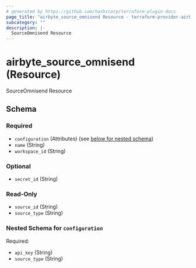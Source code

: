 ```yaml
---
# generated by https://github.com/hashicorp/terraform-plugin-docs
page_title: "airbyte_source_omnisend Resource - terraform-provider-airbyte-new"
subcategory: ""
description: |-
  SourceOmnisend Resource
---
```


# airbyte_source_omnisend (Resource)

SourceOmnisend Resource



<!-- schema generated by tfplugindocs -->
## Schema

### Required

- `configuration` (Attributes) (see [below for nested schema](#nestedatt--configuration))
- `name` (String)
- `workspace_id` (String)

### Optional

- `secret_id` (String)

### Read-Only

- `source_id` (String)
- `source_type` (String)

<a id="nestedatt--configuration"></a>
### Nested Schema for `configuration`

Required:

- `api_key` (String)
- `source_type` (String)


